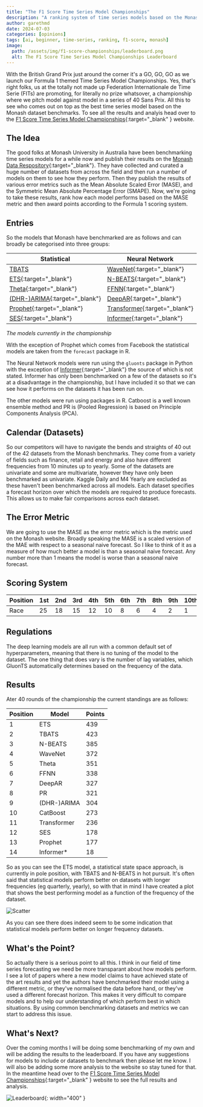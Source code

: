 ```yaml
---
title: "The F1 Score Time Series Model Championships"
description: "A ranking system of time series models based on the Monash dataset benchmarks."
author: garethmd
date: 2024-07-03
categories: [opinions]
tags: [ai, beginner, time-series, ranking, f1-score, monash]
image:
  path: /assets/img/f1-score-championships/leaderboard.png
  alt: The F1 Score Time Series Model Championships Leaderboard
---
```



With the British Grand Prix just around the corner it's a GO, GO, GO as we launch our Formula 1 themed Time Series Model Championships. Yes, that's right folks, us at the totally not made up Federation Internationale de Time Serie (FITs) are promoting, for literally no prize whatsover, a championship where we pitch model against model in a series of 40 Sans Prix. All this to see who comes out on top as the best time series model based on the Monash dataset benchmarks. To see all the results and analyis head over to the [F1 Score Time Series Model Championships](https://neuralaspect.pythonanywhere.com/){:target="_blank" } website.

## The Idea
The good folks at Monash University in Australia have been benchmarking time series models for a while now and publish their results on the [Monash Data Respository](https://forecastingdata.org/){:target="_blank"}. They have collected and curated a huge number of datasets from across the field and then run a number of models on them to see how they perform. Then they publish the results of various error metrics such as the Mean Absolute Scaled Error (MASE), and the Symmetric Mean Absolute Percentage Error (SMAPE). Now, we're going to take these results, rank how each model performs based on the MASE metric and then award points according to the Formula 1 scoring system. 

## Entries
So the models that Monash have benchmarked are as follows and can broadly be categorised into three groups:

| Statistical    | Neural Network | Other    |
|----------------|----------------|----------|
| [TBATS](https://www.rdocumentation.org/packages/forecast/versions/8.23.0)          | [WaveNet](https://ts.gluon.ai/stable/getting_started/models.html){:target="_blank"}        | [CatBoost](https://catboost.ai/en/docs/){:target="_blank"} |
| [ETS](https://www.rdocumentation.org/packages/forecast/versions/8.23.0){:target="_blank"}           | [N-BEATS](https://ts.gluon.ai/stable/getting_started/models.html){:target="_blank"}       | [PR](https://www.rdocumentation.org/packages/stats/versions/3.6.2/topics/glm){:target="_blank"}       |
| [Theta](https://www.rdocumentation.org/packages/forecast/versions/8.23.0){:target="_blank"}          | [FFNN](https://ts.gluon.ai/stable/getting_started/models.html){:target="_blank"}          |          |
| [(DHR-)ARIMA](https://www.rdocumentation.org/packages/forecast/versions/8.23.0){:target="_blank"}    | [DeepAR](https://ts.gluon.ai/stable/getting_started/models.html){:target="_blank"}         |          |
| [Prophet](https://facebook.github.io/prophet/){:target="_blank"}        | [Transformer](https://ts.gluon.ai/stable/getting_started/models.html){:target="_blank"}    |          |
| [SES](https://www.rdocumentation.org/packages/forecast/versions/8.23.0){:target="_blank"}            | [Informer](https://github.com/zhouhaoyi/Informer2020){:target="_blank"}       |          |

*The models currently in the championship*

With the exception of Prophet which comes from Facebook the statistical models are taken from the `forecast` package in R.

The Neural Network models were run using the `gluonts` package in Python with the exception of [Informer](https://github.com/zhouhaoyi/Informer2020){:target="_blank"} the source of which is not stated. Informer has only been benchmarked on a few of the datasets so it's at a disadvantage in the championship, but I have included it so that we can see how it performs on the datasets it has been run on.

The other models were run using packages in R. Catboost is a well known ensemble method and PR is (Pooled Regression) is based on Principle Components Analysis (PCA).

## Calendar (Datasets) 
So our competitors will have to navigate the bends and straights of 40 out of the 42 datasets from the Monash benchmarks. They come from a variety of fields such as finance, retail and energy and also have different frequencies from 10 minutes up to yearly. Some of the datasets are univariate and some are multivariate, however they have only been benchmarked as univariate. Kaggle Daily and M4 Yearly are excluded as these haven't been benchmarked across all models. Each dataset specifies a forecast horizon over which the models are required to produce forecasts. This allows us to make fair comparisons across each dataset. 

## The Error Metric 
We are going to use the MASE as the error metric which is the metric used on the Monash website. Broadly speaking the MASE is a scaled version of the MAE with respect to a seasonal naive forecast. So I like to think of it as a measure of how much better a model is than a seasonal naive forecast. Any number more than 1 means the model is worse than a seasonal naive forecast.

## Scoring System

| Position | 1st | 2nd | 3rd | 4th | 5th | 6th | 7th | 8th | 9th | 10th |
|----------|-----|-----|-----|-----|-----|-----|-----|-----|-----|------|
| Race     | 25  | 18  | 15  | 12  | 10  | 8   | 6   | 4   | 2   | 1    |


## Regulations
The deep learning models are all run with a common default set of hyperparameters, meaning that there is no tuning of the model to the dataset. The one thing that does vary is the number of lag variables, which GluonTS automatically determines based on the frequency of the data. 


## Results  
Ater 40 rounds of the championship the current standings are as follows:

| Position | Model         | Points |
|----------|---------------|--------|
| 1        | ETS           | 439    |
| 2        | TBATS         | 423    |
| 3        | N-BEATS       | 385    |
| 4        | WaveNet       | 372    |
| 5        | Theta         | 351    |
| 6        | FFNN          | 338    |
| 7        | DeepAR        | 327    |
| 8        | PR            | 321    |
| 9        | (DHR-)ARIMA   | 304    |
| 10       | CatBoost      | 273    |
| 11       | Transformer   | 236    |
| 12       | SES           | 178    |
| 13       | Prophet       | 177    |
| 14       | Informer*     | 18     |


So as you can see the ETS model, a statistical state space approach, is currently in pole position, with TBATS and N-BEATS in hot pursuit. It's often said that statistical models perform better on datasets with longer frequencies (eg quarterly, yearly), so with that in mind I have created a plot that shows the best performing model as a function of the frequency of the dataset.

![Scatter](/assets/img/f1-score-championships/scatter.png)

As you can see there does indeed seem to be some indication that statistical models perform better on longer frequency datasets.


## What's the Point?
So actually there is a serious point to all this. I think in our field of time series forecasting we need be more transparant about how models perform. I see a lot of papers where a new model claims to have achieved state of the art results and yet the authors have benchmarked their model using a different metric, or they've normalised the data before hand, or they've used a different forecast horizon. This makes it very difficult to compare models and to help our understanding of which perform best in which situations. By using common benchmarking datasets and metrics we can start to address this issue.

## What's Next?
Over the coming months I will be doing some benchmarking of my own and will be adding the results to the leaderboard. If you have any suggestions for models to include or datasets to benchmark then please let me know. I will also be adding some more analysis to the website so stay tuned for that. In the meantime head over to the [F1 Score Time Series Model Championships](https://neuralaspect.pythonanywhere.com/){:target="_blank" } website to see the full results and analysis.


![Leaderboard](/assets/img/f1-score-championships/leaderboard.png){: width="400" }

